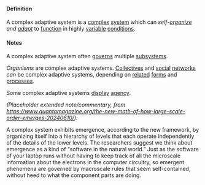 #### Definition

A complex adaptive system is a [complex](https://github.com/gcassel/Modular-Organization-Terminology/blob/master/terms/complex.md) [system](https://github.com/gcassel/Modular-Organization-Terminology/blob/master/terms/system.md) which can *self-[organize](https://github.com/gcassel/Modular-Organization-Terminology/blob/master/terms/organization.md) and [adapt](https://github.com/gcassel/Modular-Organization-Terminology/blob/master/terms/adapt.md)* to [function](https://github.com/gcassel/Modular-Organization-Terminology/blob/master/terms/function.md) in highly [variable](https://github.com/gcassel/Modular-Organization-Terminology/blob/master/terms/variable.md) [conditions](https://github.com/gcassel/Modular-Organization-Terminology/blob/master/terms/condition.md).

#### Notes

A complex adaptive system often [governs](https://github.com/gcassel/Modular-Organization-Terminology/blob/master/terms/govern.md) multiple [subsystems](https://github.com/gcassel/Modular-Organization-Terminology/blob/master/terms/subsystem.md).

*Organisms* are complex adaptive systems.  [Collectives](https://github.com/gcassel/Modular-Organization-Terminology/blob/master/terms/collective.md) and [social](https://github.com/gcassel/Modular-Organization-Terminology/blob/master/terms/social.md) [networks](https://github.com/gcassel/Modular-Organization-Terminology/blob/master/terms/network.md) *can* be complex adaptive systems, depending on [related](https://github.com/gcassel/Modular-Organization-Terminology/blob/master/terms/relate.md) [forms](https://github.com/gcassel/Modular-Organization-Terminology/blob/master/terms/form.md) and [processes](https://github.com/gcassel/Modular-Organization-Terminology/blob/master/terms/process.md).

Some complex adaptive systems [display](https://github.com/gcassel/Modular-Organization-Terminology/blob/master/terms/display.md) [agency](https://github.com/gcassel/Modular-Organization-Terminology/blob/master/terms/agent.md).

*(Placeholder extended note/commentary, from https://www.quantamagazine.org/the-new-math-of-how-large-scale-order-emerges-20240610/):*

A complex system exhibits emergence, according to the new framework, by organizing itself into a hierarchy of levels that each operate independently of the details of the lower levels. The researchers suggest we think about emergence as a kind of “software in the natural world.” Just as the software of your laptop runs without having to keep track of all the microscale information about the electrons in the computer circuitry, so emergent phenomena are governed by macroscale rules that seem self-contained, without heed to what the component parts are doing.
